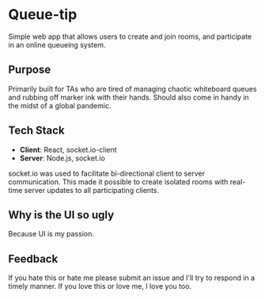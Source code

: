# Queue-tip
Simple web app that allows users to create and join rooms, and participate in an online queueing system.

## Purpose
Primarily built for TAs who are tired of managing chaotic whiteboard queues and rubbing off marker ink with their hands. Should also come in handy in the midst of a global pandemic.

## Tech Stack
- **Client**: React, socket.io-client
- **Server**: Node.js, socket.io

socket.io was used to facilitate bi-directional client to server communication. This made it possible to create isolated rooms with real-time server updates to all participating clients.

## Why is the UI so ugly
Because UI is my passion.

## Feedback
If you hate this or hate me please submit an issue and I'll try to respond in a timely manner. If you love this or love me, I love you too.